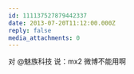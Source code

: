 ```yaml
---
id: 111137527879442337
date: 2013-07-20T11:12:00.000Z
reply: false
media_attachments: 0
---
```


对 @魅族科技 说：mx2 微博不能用啊 ​​​​

